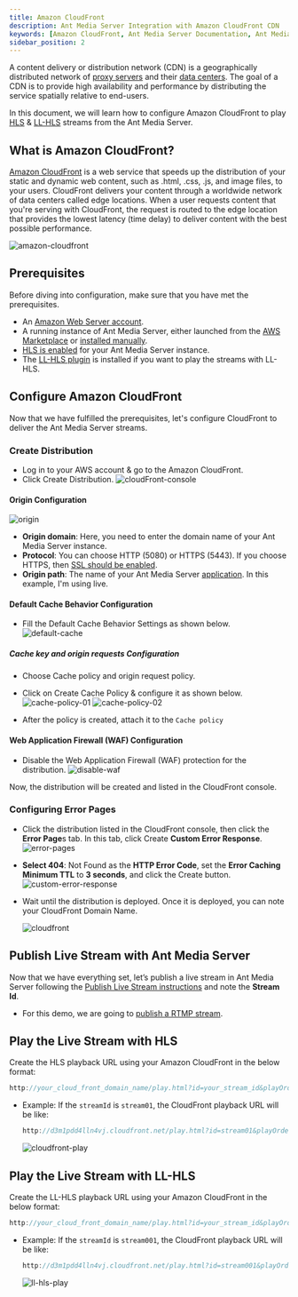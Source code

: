 ```yaml
---
title: Amazon CloudFront
description: Ant Media Server Integration with Amazon CloudFront CDN
keywords: [Amazon CloudFront, Ant Media Server Documentation, Ant Media Server Tutorials]
sidebar_position: 2
---
```


A content delivery or distribution network (CDN) is a geographically distributed network of [proxy servers](https://en.wikipedia.org/wiki/Proxy_server) and their [data centers](https://en.wikipedia.org/wiki/Data_center). The goal of a CDN is to provide high availability and performance by distributing the service spatially relative to end-users.

In this document, we will learn how to configure Amazon CloudFront to play [HLS](https://antmedia.io/docs/guides/playing-live-stream/hls-playing/) & [LL-HLS](https://antmedia.io/docs/guides/playing-live-stream/ll-hls/) streams from the Ant Media Server.

## What is Amazon CloudFront?

[Amazon CloudFront](https://docs.aws.amazon.com/AmazonCloudFront/latest/DeveloperGuide/Introduction.html) is a web service that speeds up the distribution of your static and dynamic web content, such as .html, .css, .js, and image files, to your users. CloudFront delivers your content through a worldwide network of data centers called edge locations. When a user requests content that you're serving with CloudFront, the request is routed to the edge location that provides the lowest latency (time delay) to deliver content with the best possible performance.

![amazon-cloudfront](https://github.com/user-attachments/assets/8e3dd633-7120-4aa0-ae01-a741bba0d2ed)


## Prerequisites

Before diving into configuration, make sure that you have met the prerequisites.

- An [Amazon Web Server account](https://aws.amazon.com/console/).
- A running instance of Ant Media Server, either launched from the [AWS Marketplace](https://aws.amazon.com/marketplace/pp/prodview-464ritgzkzod6?sr=0-1&ref_=beagle&applicationId=AWSMPContessa) or [installed manually](https://antmedia.io/docs/guides/installing-on-linux/installing-ams-on-linux/).
- [HLS is enabled](https://antmedia.io/docs/guides/playing-live-stream/hls-playing/#enable-hls) for your Ant Media Server instance.
- The [LL-HLS plugin](https://antmedia.io/docs/guides/playing-live-stream/ll-hls/#how-to-enable-ll-hls-in-ant-media-server) is installed if you want to play the streams with LL-HLS.

## Configure Amazon CloudFront

Now that we have fulfilled the prerequisites, let's configure CloudFront to deliver the Ant Media Server streams.

### Create Distribution

- Log in to your AWS account & go to the Amazon CloudFront.
- Click Create Distribution.
  ![cloudFront-console](https://github.com/user-attachments/assets/d31380e5-fd0d-4776-96c4-f66be4e7212d)

#### Origin Configuration

![origin](https://github.com/user-attachments/assets/4483bda9-207e-4dd9-824e-7f696376ebf6)

- **Origin domain**: Here, you need to enter the domain name of your Ant Media Server instance.
- **Protocol**: You can choose HTTP (5080) or HTTPS (5443). If you choose HTTPS, then [SSL should be enabled](https://antmedia.io/docs/guides/installing-on-linux/setting-up-ssl/).
- **Origin path**: The name of your Ant Media Server [application](https://antmedia.io/docs/guides/developing-antmedia-server/create-new-application/). In this example, I'm using live.

#### Default Cache Behavior Configuration

- Fill the Default Cache Behavior Settings as shown below.
  ![default-cache](https://github.com/user-attachments/assets/21018812-c11d-4920-a6e9-7682689b3068)

##### Cache key and origin requests Configuration

- Choose Cache policy and origin request policy.
- Click on Create Cache Policy & configure it as shown below.
  ![cache-policy-01](https://github.com/user-attachments/assets/89ed69cd-4d7c-4f7b-a0e0-f5e02b4efb26)
  ![cache-policy-02](https://github.com/user-attachments/assets/b11f53a9-85e9-4de6-b93c-40be361fb355)

- After the policy is created, attach it to the `Cache policy`

#### Web Application Firewall (WAF) Configuration

- Disable the Web Application Firewall (WAF) protection for the distribution.
  ![disable-waf](https://github.com/user-attachments/assets/a89e8863-27af-4630-b3ab-fed24c876393)

Now, the distribution will be created and listed in the CloudFront console.

### Configuring Error Pages

- Click the distribution listed in the CloudFront console, then click the **Error Page**s tab. In this tab, click Create **Custom Error Response**.
  ![error-pages](https://github.com/user-attachments/assets/533c17e0-4a72-4b1a-8f6b-43dd0d1ea402)

- **Select 404**: Not Found as the **HTTP Error Code**, set the **Error Caching Minimum TTL** to **3 seconds**, and click the Create button.
  ![custom-error-response](https://github.com/user-attachments/assets/0d2641b8-3e0c-4f16-b722-f5c0307367ac)

- Wait until the distribution is deployed. Once it is deployed, you can note your CloudFront Domain Name.

  ![cloudfront](https://github.com/user-attachments/assets/424dfb36-02ca-4e39-871a-979bb938ce0d)

## Publish Live Stream with Ant Media Server

Now that we have everything set, let’s publish a live stream in Ant Media Server following the [Publish Live Stream instructions](https://antmedia.io/docs/category/publish-live-stream/) and note the **Stream Id**.

- For this demo, we are going to [publish a RTMP stream](https://antmedia.io/docs/guides/publish-live-stream/rtmp/publish-with-obs/).

## Play the Live Stream with HLS

Create the HLS playback URL using your Amazon CloudFront in the below format:

  ```js
  http://your_cloud_front_domain_name/play.html?id=your_stream_id&playOrder=hls
  ```

  - Example: If the `streamId` is `stream01`, the CloudFront playback URL will be like:
    ```js
    http://d3m1pdd4lln4vj.cloudfront.net/play.html?id=stream01&playOrder=hls
    ```

    ![cloudfront-play](https://github.com/user-attachments/assets/c48f610b-e974-4d48-8746-4aefed6944e2)

## Play the Live Stream with LL-HLS

Create the LL-HLS playback URL using your Amazon CloudFront in the below format:

  ```js
  http://your_cloud_front_domain_name/play.html?id=your_stream_id&playOrder=ll-hls
  ```

  - Example: If the `streamId` is `stream001`, the CloudFront playback URL will be like:
    ```js
    http://d3m1pdd4lln4vj.cloudfront.net/play.html?id=stream001&playOrder=ll-hls
    ```

    ![ll-hls-play](https://github.com/user-attachments/assets/d6b637ea-b2cd-4e21-bfc3-632da88aaf1e)



  
